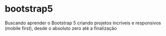 # bootstrap5
Buscando aprender o Bootstrap 5 criando projetos incríveis e responsivos (mobile first), desde o absoluto zero até a finalização
